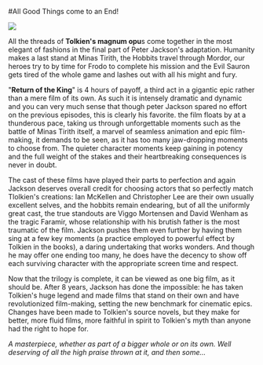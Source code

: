#All Good Things come to an End!

![](https://images.moviesanywhere.com/45bc0ec075bfc0b4d8f184a7cc5bf993/876ed805-83b1-4387-b0d0-62d08c36536d.webp)

All the threads of **Tolkien's magnum opu**s come together in the most elegant of fashions in the final part of Peter Jackson's adaptation. Humanity makes a last stand at Minas Tirith, the Hobbits travel through Mordor, our heroes try to by time for Frodo to complete his mission and the Evil Sauron gets tired of the whole game and lashes out with all his might and fury.

"**Return of the King**" is 4 hours of payoff, a third act in a gigantic epic rather than a mere film of its own. As such it is intensely dramatic and dynamic and you can very much sense that though peter Jackson spared no effort on the previous episodes, this is clearly his favorite. the film floats by at a thunderous pace, taking us through unforgettable moments such as the battle of Minas Tirith itself, a marvel of seamless animation and epic film-making, it demands to be seen, as it has too many jaw-dropping moments to choose from. The quieter character moments keep gaining in potency and the full weight of the stakes and their heartbreaking consequences is never in doubt.

The cast of these films have played their parts to perfection and again Jackson deserves overall credit for choosing actors that so perfectly match Tlolkien's creations: Ian McKellen and Christopher Lee are their own usually excellent selves, and the hobbits remain endearing, but of all the uniformly great cast, the true standouts are Viggo Mortensen and David Wenham as the tragic Faramir, whose relationship with his brutish father is the most traumatic of the film. Jackson pushes them even further by having them sing at a few key moments (a practice employed to powerful effect by Tolkien in the books), a daring undertaking that works wonders. And though he may offer one ending too many, he does have the decency to show off each surviving character with the appropriate screen time and respect.

Now that the trilogy is complete, it can be viewed as one big film, as it should be. After 8 years, Jackson has done the impossible: he has taken Tolkien's huge legend and made films that stand on their own and have revolutionized film-making, setting the new benchmark for cinematic epics. Changes have been made to Tolkien's source novels, but they make for better, more fluid films, more faithful in spirit to Tolkien's myth than anyone had the right to hope for.


*A masterpiece, whether as part of a bigger whole or on its own. Well deserving of all the high praise thrown at it, and then some...*